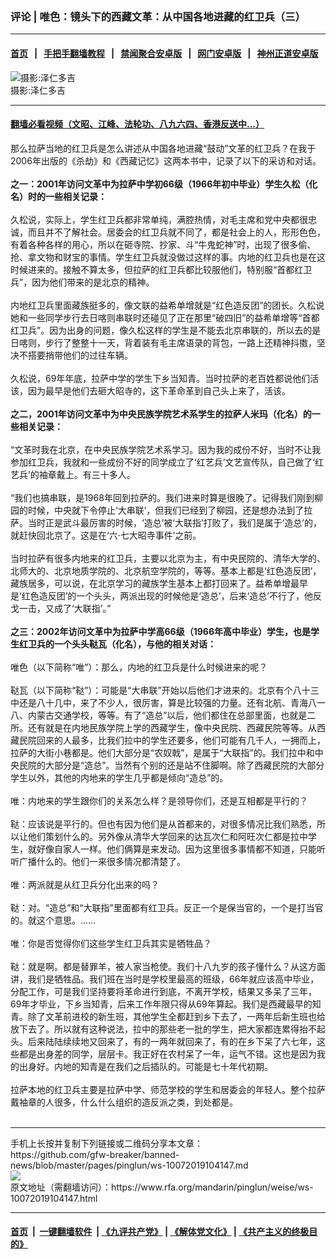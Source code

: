 ### 评论 | 唯色：镜头下的西藏文革：从中国各地进藏的红卫兵（三）
------------------------

#### [首页](https://github.com/gfw-breaker/banned-news/blob/master/README.md) &nbsp;&nbsp;|&nbsp;&nbsp; [手把手翻墙教程](https://github.com/gfw-breaker/guides/wiki) &nbsp;&nbsp;|&nbsp;&nbsp; [禁闻聚合安卓版](https://github.com/gfw-breaker/bn-android) &nbsp;&nbsp;|&nbsp;&nbsp; [网门安卓版](https://github.com/oGate2/oGate) &nbsp;&nbsp;|&nbsp;&nbsp; [神州正道安卓版](https://github.com/SzzdOgate/update) 



<div id="headerimg">
 <img alt="摄影:泽仁多吉" src="https://www.rfa.org/mandarin/pinglun/weise/ws-10072019104147.html/006.jpg/image" title="摄影:泽仁多吉"/>
 <div id="headerimgcontents">
  <div id="headerimgcaption">
   <span>
    摄影:泽仁多吉
   </span>
   <!-- zoomattribute -->
  </div>
  <!-- headerimgcaption -->
 </div>
 <!-- headerimagecontents -->
</div>

<hr/>


#### [翻墙必看视频（文昭、江峰、法轮功、八九六四、香港反送中...）](https://github.com/gfw-breaker/banned-news/blob/master/pages/links.md)

<div id="storytext">
 <div>
  <div class="slot_header">
  </div>
 </div>
 <p>
  那么拉萨当地的红卫兵是怎么讲述从中国各地进藏“鼓动”文革的红卫兵？在我于2006年出版的《杀劫》和《西藏记忆》这两本书中，记录了以下的采访和对话。
  <br/>
  <br/>
  <b>
   之一：2001年访问文革中为拉萨中学初66级（1966年初中毕业）学生久松（化名）时的一些相关记录：
  </b>
  <br/>
  <br/>
  久松说，实际上，学生红卫兵都非常单纯，满腔热情，对毛主席和党中央都很忠诚，而且并不了解社会。居委会的红卫兵就不同了，都是社会上的人，形形色色，有着各种各样的用心，所以在砸寺院、抄家、斗“牛鬼蛇神”时，出现了很多偷、抢、拿文物和财宝的事情。学生红卫兵就没做过这样的事。内地的红卫兵也是在这时候进来的。接触不算太多，但拉萨的红卫兵都比较服他们，特别服“首都红卫兵”，因为他们带来的是北京的精神。
  <br/>
  <br/>
  内地红卫兵里面藏族挺多的，像文联的益希单增就是“红色造反团”的团长。久松说她和一些同学步行去日喀则串联时还碰见了正在那里“破四旧”的益希单增等“首都红卫兵”。因为出身的问题，像久松这样的学生是不能去北京串联的，所以去的是日喀则，步行了整整十一天，背着装有毛主席语录的背包，一路上还精神抖擞，坚决不搭要捎带他们的过往车辆。
  <br/>
  <br/>
  久松说，69年年底，拉萨中学的学生下乡当知青。当时拉萨的老百姓都说他们活该，因为最早是他们去砸大昭寺的，这下革命革到自己头上来了，活该。
  <br/>
  <b>
   <br/>
   之二，2001年访问文革中为中央民族学院艺术系学生的拉萨人米玛（化名）的一些相关记录：
  </b>
  <br/>
  <br/>
  “文革时我在北京，在中央民族学院艺术系学习。因为我的成份不好，当时不让我参加红卫兵，我就和一些成份不好的同学成立了‘红艺兵’文艺宣传队，自己做了‘红艺兵’的袖章戴上。有三十多人。
  <br/>
  <br/>
  “我们也搞串联，是1968年回到拉萨的。我们进来时算是很晚了。记得我们刚到柳园的时候，中央就下令停止‘大串联’，但我们已经到了柳园，还是想办法到了拉萨。当时正是武斗最厉害的时候，‘造总’被‘大联指’打败了，我们是属于‘造总’的，就赶快回北京了。这是在‘六·七大昭寺事件’之前。
  <br/>
  <br/>
  当时拉萨有很多内地来的红卫兵，主要以北京为主，有中央民院的、清华大学的、北师大的、北京地质学院的、北京航空学院的，等等。基本上都是‘红色造反团’，藏族居多，可以说，在北京学习的藏族学生基本上都打回来了。益希单增最早是‘红色造反团’的一个头头，两派出现的时候他是‘造总’，后来‘造总’不行了，他反戈一击，又成了‘大联指’。”
  <br/>
  <br/>
  <b>
   之三：2002年访问文革中为拉萨中学高66级（1966年高中毕业）学生，也是学生红卫兵的一个头头鞑瓦（化名），与他的相关对话：
  </b>
  <br/>
  <br/>
  唯色（以下简称“唯”）：那么，内地的红卫兵是什么时候进来的呢？
  <br/>
  <br/>
  鞑瓦（以下简称“鞑”）：可能是“大串联”开始以后他们才进来的。北京有个八十三中还是八十几中，来了不少人，很厉害，算是比较强的力量。还有北航、青海八一八、内蒙古交通学校，等等。有了“造总”以后，他们都住在总部里面，也就是二所。还有就是在内地民族学院上学的西藏学生，像中央民院、西藏民院等等。从西藏民院回来的人最多，比我们拉中的学生还要多，他们可能有几千人，一拥而上，拉萨的大街小巷都是。他们大部分是“农奴戟”，是属于“大联指”的。我们拉中和中央民院的大部分是“造总”。当然有个别的还是站不住脚啊。除了西藏民院的大部分学生以外，其他的内地来的学生几乎都是倾向“造总”的。
  <br/>
  <br/>
  唯：内地来的学生跟你们的关系怎么样？是领导你们，还是互相都是平行的？
  <br/>
  <br/>
  鞑：应该说是平行的。但也有因为他们是从首都来的，对很多情况比我们熟悉，所以让他们策划什么的。另外像从清华大学回来的达瓦次仁和阿旺次仁都是拉中学生，就好像自家人一样。他们俩算是来发动。因为这里很多事情都不知道，只能听听广播什么的。他们一来很多情况都清楚了。
  <br/>
  <br/>
  唯：两派就是从红卫兵分化出来的吗？
  <br/>
  <br/>
  鞑：对。“造总”和“大联指”里面都有红卫兵。反正一个是保当官的，一个是打当官的。就这个意思。……
  <br/>
  <br/>
  唯：你是否觉得你们这些学生红卫兵其实是牺牲品？
  <br/>
  <br/>
  鞑：就是啊。都是替罪羊，被人家当枪使。我们十八九岁的孩子懂什么？从这方面讲，我们是牺牲品。我们班在当时是学校里最高的班级，66年就应该高中毕业，分配工作，可是我们坚持要将革命进行到底，不离开学校，结果又多呆了三年，69年才毕业，下乡当知青，后来工作年限只得从69年算起。我们是西藏最早的知青。除了文革前进校的新生班，其他学生全都赶到乡下去了，一两年后新生班也给放下去了。所以就有这种说法，拉中的那些老一批的学生，把大家都连累得抬不起头。后来陆陆续续地又回来了，有的一两年就回来了，有的在乡下呆了六七年，这些都是出身差的同学，层层卡。我正好在农村呆了一年，运气不错。这也是因为我的出身好。内地的知青是在我们之后插队的。可能是七十年代初期。
  <br/>
  <br/>
  拉萨本地的红卫兵主要是拉萨中学、师范学校的学生和居委会的年轻人。整个拉萨戴袖章的人很多，什么什么组织的造反派之类，到处都是。
  <br/>
  <br/>
 </p>
</div>

<hr/>
手机上长按并复制下列链接或二维码分享本文章：<br/>
https://github.com/gfw-breaker/banned-news/blob/master/pages/pinglun/ws-10072019104147.md <br/>
<a href='https://github.com/gfw-breaker/banned-news/blob/master/pages/pinglun/ws-10072019104147.md'><img src='https://github.com/gfw-breaker/banned-news/blob/master/pages/pinglun/ws-10072019104147.md.png'/></a> <br/>
原文地址（需翻墙访问）：https://www.rfa.org/mandarin/pinglun/weise/ws-10072019104147.html


------------------------
#### [首页](https://github.com/gfw-breaker/banned-news/blob/master/README.md) &nbsp;|&nbsp; [一键翻墙软件](https://github.com/gfw-breaker/nogfw/blob/master/README.md) &nbsp;| [《九评共产党》](https://github.com/gfw-breaker/9ping.md/blob/master/README.md#九评之一评共产党是什么) | [《解体党文化》](https://github.com/gfw-breaker/jtdwh.md/blob/master/README.md) | [《共产主义的终极目的》](https://github.com/gfw-breaker/gczydzjmd.md/blob/master/README.md)


<img src='http://gfw-breaker.win/banned-news/pages/pinglun/ws-10072019104147.md' width='0px' height='0px'/>